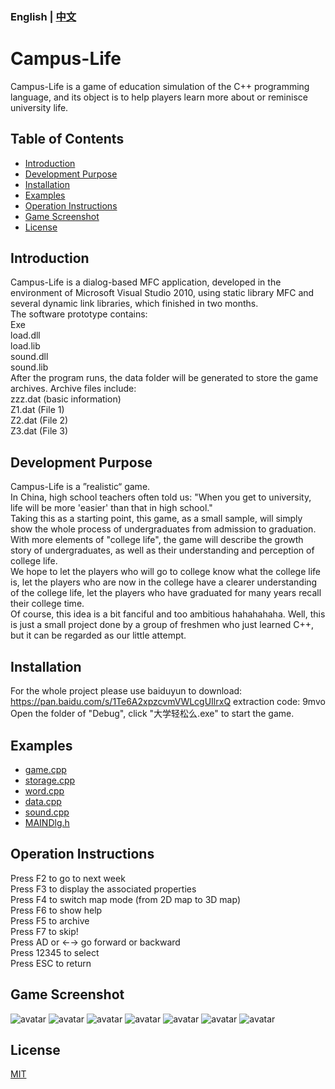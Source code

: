 ### English | [中文](./Chinese_Introduction)

# Campus-Life 
Campus-Life is a game of education simulation of the C++ programming language, and its object is to help players learn more about or reminisce university life.

## Table of Contents
- [Introduction](#Introduction)
- [Development Purpose](#Development)
- [Installation](#Installation)
- [Examples](#Examples)
- [Operation Instructions](#Operation)
- [Game Screenshot](#Screenshot)
- [License](#License)


## Introduction <a name="Introduction"></a>
Campus-Life is a dialog-based MFC application, developed in the environment of Microsoft Visual Studio 2010, using static library MFC and several dynamic link libraries, which finished in two months. </br>
The software prototype contains: </br>
Exe </br>
load.dll</br>
load.lib</br>
sound.dll</br>
sound.lib</br>
After the program runs, the data folder will be generated to store the game archives. Archive files include: </br>
zzz.dat (basic information) </br>
Z1.dat (File 1) </br>
Z2.dat (File 2) </br>
Z3.dat (File 3) </br>
## Development Purpose <a name="Development"></a>

Campus-Life is a ”realistic“ game. </br>
In China, high school teachers often told us: "When you get to university, life will be more 'easier' than that in high school." </br>
Taking this as a starting point, this game, as a small sample, will simply show the whole process of undergraduates from admission to graduation. With more elements of "college life", the game will describe the growth story of undergraduates, as well as their understanding and perception of college life. </br>
We hope to let the players who will go to college know what the college life is, let the players who are now in the college have a clearer understanding of the college life, let the players who have graduated for many years recall their college time. </br>
Of course, this idea is a bit fanciful and too ambitious hahahahaha. Well, this is just a small project done by a group of freshmen who just learned C++, but it can be regarded as our little attempt. </br>

## Installation <a name="Installation"></a>
For the whole project please use baiduyun to download: https://pan.baidu.com/s/1Te6A2xpzcvmVWLcgUIlrxQ extraction code: 9mvo</br>
Open the folder of "Debug", click "大学轻松么.exe" to start the game.</br>

## Examples <a name="Examples"></a>
* [game.cpp](/game.cpp)
* [storage.cpp](/storage.cpp)
* [word.cpp](/word.cpp)
* [data.cpp](/data.cpp)
* [sound.cpp](/sound.cpp)
* [MAINDlg.h](/MAINDlg.h)

## Operation Instructions <a name="Operation"></a>
Press F2 to go to next week </br>
Press F3 to display the associated properties </br>
Press F4 to switch map mode (from 2D map to 3D map) </br>
Press F6 to show help </br>
Press F5 to archive </br>
Press F7 to skip! </br>
Press AD or ←→ go forward or backward </br>
Press 12345 to select </br>
Press ESC  to return </br>

## Game Screenshot <a name="Screenshot"></a>

![avatar](/images/interface.png)
![avatar](/images/archive.png)
![avatar](/images/img1.png)
![avatar](/images/img2.png)
![avatar](/images/img3.png)
![avatar](/images/img4.png)
![avatar](/images/img5.png)

## License <a name="License"></a>
[MIT](LICENSE)
